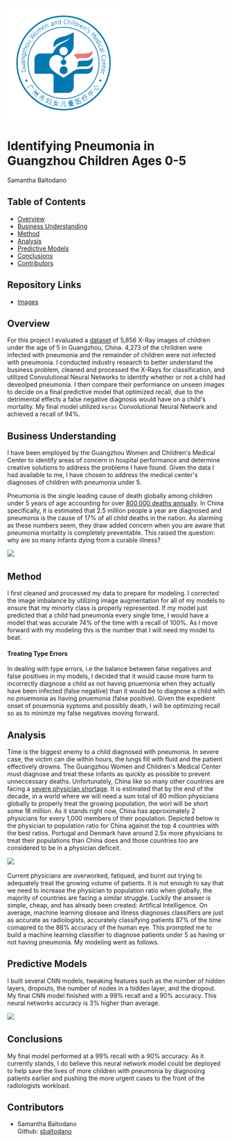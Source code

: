 ![](Visuals/guangzhou-medical-center1.png)

#  Identifying Pneumonia in Guangzhou Children Ages 0-5
Samantha Baltodano


## Table of Contents
* [Overview](#overview)
* [Business Understanding](#business-understanding)
* [Method](#method)
* [Analysis](#analysis)
* [Predictive Models](#predictive-models)
* [Conclusions](#conclusions)
* [Contributors](#contributors)


## Repository Links
* [Images](/Visuals)


## Overview
For this project I evaluated a [dataset](https://www.kaggle.com/paultimothymooney/chest-xray-pneumonia) of 5,856 X-Ray images of children under the age of 5 in Guangzhou, China. 4,273 of the chrildren were infected with pneumonia and the remainder of children were not infected with pneumonia. I conducted industry research to better understand the business problem, cleaned and processed the X-Rays for classification, and utilized Convulutional Neural Networks to identify whether or not a child had deveolped pneumonia. I then compare their performance on unseen images to decide on a final predictive model that optimized recall, due to the detrimental effects a false negative diagnosis would have on a child's mortality. My final model utilized `keras` Convolutional Neural Network and achieved a recall of 94%.


## Business Understanding

I have been employed by the Guangzhou Women and Children's Medical Center to identify areas of concern in hospital performance and determine creative solutions to address the problems I have found. Given the data I had available to me, I have chosen to address the medical center's diagnoses of children with pneumonia under 5.

Pneumonia is the single leading cause of death globally among children under 5 years of age accounting for over [800,000 deaths annually](https://ourworldindata.org/child-deaths-from-pneumonia). In China specifically, it is estimated that 2.5 million people a year are diagnosed and pneumonia is the cause of 17% of all child deaths in the nation. As alarming as these numbers seem, they draw added concern when you are aware that pneumonia mortality is completely preventable. This raised the question: why are so many infants dying from a curable illness? 

![](Visuals/causes.png)



## Method

I first cleaned and processed my data to prepare for modeling. I corrected the image imbalance by utilizing image augmentation for all of my models to ensure that my minorty class is properly represented. If my model just predicted that a child had pneumonia every single time, I would have a model that was accurate 74% of the time with a recall of 100%. As I move forward with my modeling this is the number that I will need my model to beat. 

#### Treating Type Errors
In dealing with type errors, i.e the balance between false negatives and false positives in my models, I decided that it would cause more harm to incorrectly diagnose a child as not having pnuemonia when they actually have been infected (false negative) than it would be to diagnose a child with no pnuemonia as having pnuemonia (false positive). Given the expedient onset of pnuemonia syptoms and possibly death, I will be optimizing recall so as to minimze my false negatives moving forward.

## Analysis
Time is the biggest enemy to a child diagnosed with pneumonia. In severe case, the victim can die within hours, the lungs fill with fluid and the patient effectively drowns. The Guangzhou Women and Children's Medical Center must diagnose and treat these infants as quickly as possible to prevent unneccessary deaths. Unfortunately, China like so many other countries are facing a [severe physician shortage](https://www.projecthope.org/the-global-health-worker-shortage-10-numbers-to-note/02/2020/). It is estimated that by the end of the decade, in a world where we will need a sum total of 80 million physicians globally to properly treat the growing population, the worl will be short some 18 million. As it stands right now, China has approximately 2 physicians for every 1,000 members of their population. Depicted below is the physician to population ratio for China against the top 4 countries with the best ratios. Portugal and Denmark have around 2.5x more physicians to treat their populations than China does and those countries too are considered to be in a physician deficeit. 

![](Visuals/doctors.png)

Current physicians are overworked, fatiqued, and burnt out trying to adequately treat the growing volume of patients. It is not enough to say that we need to increase the physician to population ratio when globally, the majority of countries are facing a similar struggle. Luckily the answer is simple, cheap, and has already been created: Artifical Intelligence. On average, machine learning disease and illness diagnoses classifiers are just as accurate as radiologists, accurately classifying patients 87% of the time comapred to the 86% accuracy of the human eye. This prompted me to build a machine learning classifier to diagnose patients under 5 as having or not having pneumonia. My modeling went as follows.

## Predictive Models

I built several CNN models, tweaking features such as the number of hidden layers, dropouts, the number of nodes in a hidden layer, and the dropout. My final CNN model finished with a 99% recall and a 90% accuracy. This neural networks accuracy is 3% higher than average.

![](Visuals/final_model.png)

## Conclusions
My final model performed at a 99% recall with a 90% accuracy. As it currently stands, I do believe this neural network model could be deployed to help save the lives of more children with pneumonia by diagnosing patients earlier and pushing the more urgent cases to the front of the radiologists workload. 


## Contributors
- Samantha Baltodano <br>
    Github: [sbaltodano](https://github.com/sbaltodano)<br>